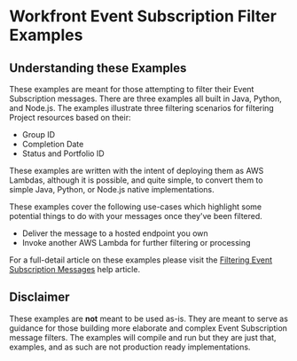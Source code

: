 # Workfront Event Subscription Filter Examples

## Understanding these Examples
These examples are meant for those attempting to filter their Event Subscription messages.
There are three examples all built in Java, Python, and Node.js. 
The examples illustrate three filtering scenarios for filtering Project resources based on their:

- Group ID
- Completion Date
- Status and Portfolio ID

These examples are written with the intent of deploying them as AWS Lambdas, although it is possible, and quite simple, to convert them to simple Java, Python, or Node.js native implementations. 

These examples cover the following use-cases which highlight some potential things to do with your messages once they've been filtered. 

- Deliver the message to a hosted endpoint you own
- Invoke another AWS Lambda for further filtering or processing

For a full-detail article on these examples please visit the [Filtering Event Subscription Messages](https://support.workfront.com/hc/en-us/articles/360003166274-Filtering-Event-Subscription-Messages) help article. 

## Disclaimer
These examples are **not** meant to be used as-is. 
They are meant to serve as guidance for those building more elaborate and complex Event Subscription message filters.
The examples will compile and run but they are just that, examples, and as such are not production ready implementations.  